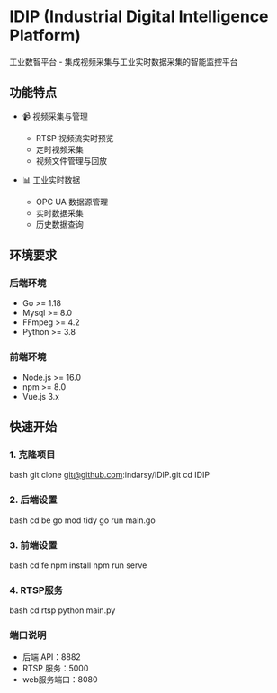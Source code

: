 # IDIP (Industrial Digital Intelligence Platform)

工业数智平台 - 集成视频采集与工业实时数据采集的智能监控平台

## 功能特点

- 📹 视频采集与管理
  - RTSP 视频流实时预览
  - 定时视频采集
  - 视频文件管理与回放

- 📊 工业实时数据
  - OPC UA 数据源管理
  - 实时数据采集
  - 历史数据查询

## 环境要求

### 后端环境
- Go >= 1.18
- Mysql >= 8.0
- FFmpeg >= 4.2
- Python >= 3.8

### 前端环境
- Node.js >= 16.0
- npm >= 8.0
- Vue.js 3.x

## 快速开始

### 1. 克隆项目
bash
git clone git@github.com:indarsy/IDIP.git
cd IDIP


### 2. 后端设置

bash
cd be
go mod tidy
go run main.go

### 3. 前端设置

bash
cd fe
npm install
npm run serve

### 4. RTSP服务
bash
cd rtsp
python main.py

### 端口说明
- 后端 API：8882
- RTSP 服务：5000
- web服务端口：8080
